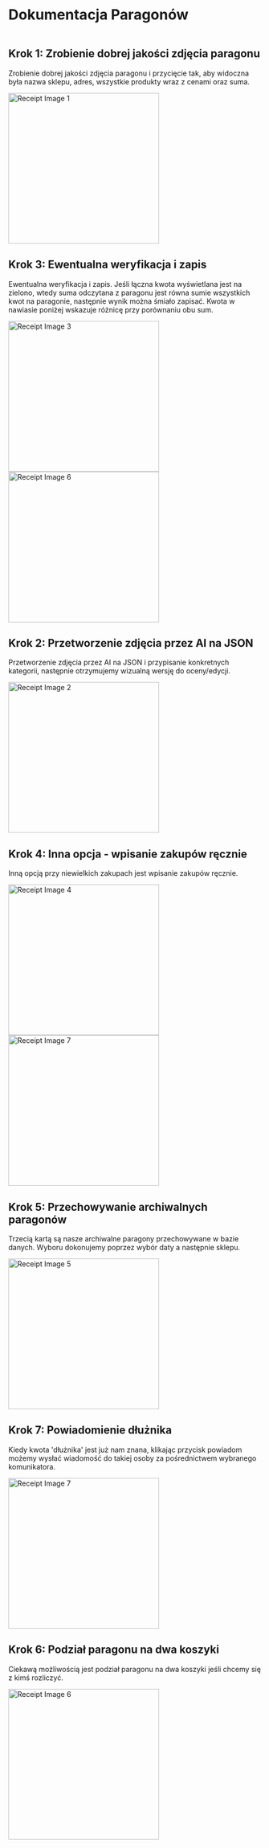 # Dokumentacja Paragonów

<div class="container">
  <div class="column">
    <h2>Krok 1: Zrobienie dobrej jakości zdjęcia paragonu</h2>
    <p>Zrobienie dobrej jakości zdjęcia paragonu i przycięcie tak, aby widoczna była nazwa sklepu, adres, wszystkie produkty wraz z cenami oraz suma.</p>
    <div class="image-container">
      <div class="image-item">
        <img src="https://github.com/JaskierBard/receipt_cut/assets/94186969/4fbad42d-7907-4628-8641-ff099e3f468e" alt="Receipt Image 1" width="300">
      </div>
    </div>
    <h2>Krok 3: Ewentualna weryfikacja i zapis</h2>
    <p>Ewentualna weryfikacja i zapis. Jeśli łączna kwota wyświetlana jest na zielono, wtedy suma odczytana z paragonu jest równa sumie wszystkich kwot na paragonie, następnie wynik można śmiało zapisać. Kwota w nawiasie poniżej wskazuje różnicę przy porównaniu obu sum.</p>
    <div class="image-container">
      <div class="image-item">
        <img src="https://github.com/JaskierBard/receipt_cut/assets/94186969/ff34b403-f57f-49fd-98f4-c2688b24ae8d" alt="Receipt Image 3" width="300">
      </div>
      <div class="image-item">
        <img src="https://github.com/JaskierBard/receipt_cut/assets/94186969/4216a9a3-a50c-4774-809c-0f78c61b8af5" alt="Receipt Image 6" width="300">
      </div>
    </div>
  </div>
  <div class="column">
    <h2>Krok 2: Przetworzenie zdjęcia przez AI na JSON</h2>
    <p>Przetworzenie zdjęcia przez AI na JSON i przypisanie konkretnych kategorii, następnie otrzymujemy wizualną wersję do oceny/edycji.</p>
    <div class="image-container">
      <div class="image-item">
        <img src="https://github.com/JaskierBard/receipt_cut/assets/94186969/7be2e393-7be9-495c-930d-138b145a0ba8" alt="Receipt Image 2" width="300">
      </div>
    </div>
    <h2>Krok 4: Inna opcja - wpisanie zakupów ręcznie</h2>
    <p>Inną opcją przy niewielkich zakupach jest wpisanie zakupów ręcznie.</p>
    <div class="image-container">
      <div class="image-item">
        <img src="https://github.com/JaskierBard/receipt_cut/assets/94186969/b3c8fb0f-d5e5-4029-a483-01676ddb340a" alt="Receipt Image 4" width="300">
      </div>
      <div class="image-item">
        <img src="https://github.com/JaskierBard/receipt_cut/assets/94186969/389ae175-5afb-435b-b3a3-4383cb0c015c" alt="Receipt Image 7" width="300">
      </div>
    </div>
  </div>
</div>

<div class="container">
  <div class="column">
    <h2>Krok 5: Przechowywanie archiwalnych paragonów</h2>
    <p>Trzecią kartą są nasze archiwalne paragony przechowywane w bazie danych. Wyboru dokonujemy poprzez wybór daty a następnie sklepu.</p>
    <div class="image-container">
      <div class="image-item">
        <img src="https://github.com/JaskierBard/receipt_cut/assets/94186969/6637cf81-e169-4529-b3c8-753479272427" alt="Receipt Image 5" width="300">
      </div>
    </div>
    <h2>Krok 7: Powiadomienie dłużnika</h2>
    <p>Kiedy kwota 'dłużnika' jest już nam znana, klikając przycisk powiadom możemy wysłać wiadomość do takiej osoby za pośrednictwem wybranego komunikatora.</p>
    <div class="image-container">
      <div class="image-item">
        <img src="https://github.com/JaskierBard/receipt_cut/assets/94186969/389ae175-5afb-435b-b3a3-4383cb0c015c" alt="Receipt Image 7" width="300">
      </div>
    </div>
  </div>
  <div class="column">
    <h2>Krok 6: Podział paragonu na dwa koszyki</h2>
    <p>Ciekawą możliwością jest podział paragonu na dwa koszyki jeśli chcemy się z kimś rozliczyć.</p>
    <div class="image-container">
      <div class="image-item">
        <img src="https://github.com/JaskierBard/receipt_cut/assets/94186969/4216a9a3-a50c-4774-809c-0f78c61b8af5" alt="Receipt Image 6" width="300">
      </div>
    </div>
  </div>
</div>


